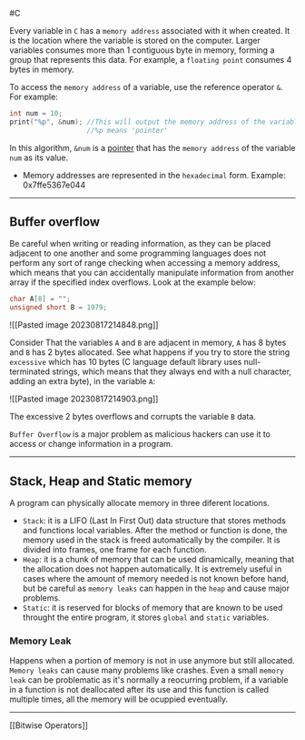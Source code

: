 #C

Every variable in `C` has a `memory address` associated with it when created. It is the location where the variable is stored on the computer. Larger variables consumes more than 1 contiguous byte in memory, forming a group that represents this data. For example, a `floating point` consumes 4 bytes in memory.

To access the `memory address` of a variable, use the reference operator `&`. For example:

```C
int num = 10;
print("%p", &num); //This will output the memory address of the variable 'num'
				   //%p means 'pointer'
```

In this algorithm, `&num` is a [pointer](Pointer.md) that has the `memory address` of the variable `num` as its value.

- Memory addresses are represented in the `hexadecimal` form. Example: 0x7ffe5367e044

---------------------

## Buffer overflow

Be careful when writing or reading information, as they can be placed adjacent to one another and some programming languages does not perform any sort of range checking when accessing a memory address, which means that you can accidentally manipulate information from another array if the specified index overflows. Look at the example below:

```C
char A[8] = "";
unsigned short B = 1979;
```

![[Pasted image 20230817214848.png]]

Consider That the variables `A` and `B` are adjacent in memory, `A` has 8 bytes and `B` has 2 bytes allocated. See what happens if you try to store the string `excessive` which has 10 bytes (C language default library uses null-terminated strings, which means that they always end with a null character, adding an extra byte), in the variable `A`:

![[Pasted image 20230817214903.png]]

The excessive 2 bytes overflows and corrupts the variable `B` data.

`Buffer Overflow` is a major problem as malicious hackers can use it to access or change information in a program.

-----------------

## Stack, Heap and Static memory

A program can physically allocate memory in three diferent locations.

- `Stack`: it is a LIFO (Last In First Out) data structure that stores methods and functions local variables. After the method or function is done, the memory used in the stack is freed automatically by the compiler. It is divided into frames, one frame for each function.
- `Heap`: it is a chunk of memory that can be used dinamically, meaning that the allocation does not happen automatically. It is extremely useful in cases where the amount of memory needed is not known before hand, but be careful as `memory leaks` can happen in the `heap` and cause major problems.
- `Static`: it is reserved for blocks of memory that are known to be used throught the entire program, it stores `global` and `static` variables.

### Memory Leak

Happens when a portion of memory is not in use anymore but still allocated. `Memory leaks` can cause many problems like crashes. Even a small `memory leak` can be problematic as it's normally a reocurring problem, if a variable in a function is not deallocated after its use and this function is called multiple times, all the memory will be ocuppied eventually.

----------------------------

[[Bitwise Operators]]